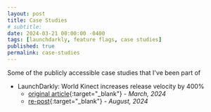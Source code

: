 ```yaml
---
layout: post
title: Case Studies
# subtitle: 
date: 2024-03-21 00:00:00 -0400
tags: [launchdarkly, feature flags, case studies]
published: true
permalink: case-studies
---
```


Some of the publicly accessible case studies that I've been part of

- LaunchDarkly: World Kinect increases release velocity by 400% 
  - [original article](https://launchdarkly.com/case-studies/world-kinect/){:target="_blank"} - _March, 2024_
  - [re-post](https://www.world-kinect.com/blog/world-kinects-digital-transformation-launchdarkly-success-story){:target="_blank"} - _August, 2024_
